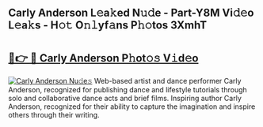 ## Carly Anderson L𝚎a𝚔ed N𝚞𝚍e - Part-Y8M Vi𝚍𝚎o L𝚎a𝚔s - H𝚘𝚝 O𝚗𝚕yf𝚊ns P𝚑𝚘tos 3XmhT

# <h2><a href="http://kfeyos.oniu.top/?m=Carly+Anderson">🔗👉 🔴 Carly Anderson P𝚑ot𝚘𝚜 V𝚒d𝚎o</a></h2>

[![Carly Anderson Nu𝚍e𝚜](https://i.imgur.com/0qMVB7G.gif)](http://kfeyos.oniu.top/?m=Carly+Anderson)
Web-based artist and dance performer Carly Anderson, recognized for publishing dance and lifestyle tutorials through solo and collaborative dance acts and brief films. Inspiring author Carly Anderson, recognized for their ability to capture the imagination and inspire others through their writing.  
